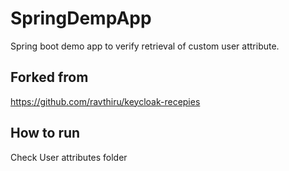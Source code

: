 # SpringDempApp
Spring boot demo app to verify retrieval of custom user attribute.

## Forked from 

https://github.com/ravthiru/keycloak-recepies


## How to run 
Check User attributes folder
